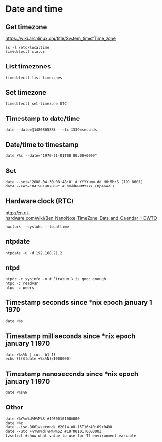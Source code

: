 # Date and time

## Get timezone

https://wiki.archlinux.org/title/System_time#Time_zone

    ls -l /etc/localtime
    timedatectl status

## List timezones

    timedatectl list-timezones

## Set timezone

    timedatectl set-timezone UTC

## Timestamp to date/time

    date --date=@1480865885 --rfc-3339=seconds

## Date/time to timestamp

    date +%s --date="1970-01-01T00:00:00+0000"

## Set

    date --set="2008-04-30 08:48:0" # YYYY-mm-dd HH:MM:S (ISO 8601).
    date --set="041501482008" # mmddHHMMYYYY (OpenWRT).

## Hardware clock (RTC)

<http://en.qi-hardware.com/wiki/Ben_NanoNote_TimeZone_Date_and_Calendar_HOWTO>

    hwclock --systohc --localtime

## ntpdate

    ntpdate -u -d 192.168.91.2

## ntpd

    ntpdc -c sysinfo -n # Stratum 3 is good enough.
    ntpq -c readvar
    ntpq -c peers

## Timestamp seconds since *nix epoch january 1 1970

    date +%s

## Timestamp milliseconds since *nix epoch january 1 1970

    date +%s%N | cut -b1-13
    echo $(($(date +%s%N)/1000000))

## Timestamp nanoseconds since *nix epoch january 1 1970

    date +%s%N

## Other

    date +%Y%m%d%H%M%S #19700101000000
    date +%z
    date --iso-8601=seconds #2014-08-15T16:40:09+0400
    date --utc +%Y%m%dT%H%M%SZ #19700101T000000Z
    tzselect #show what value to use for TZ environment variable
